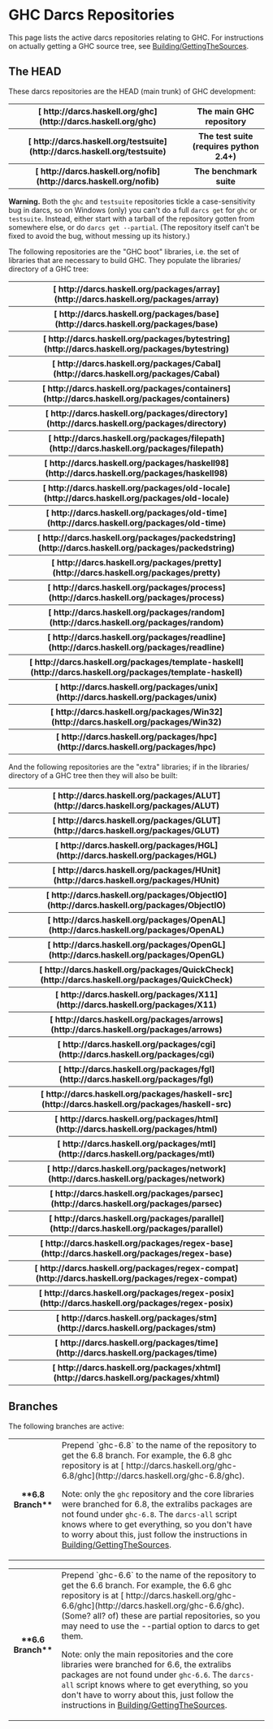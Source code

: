 


# GHC Darcs Repositories



This page lists the active darcs repositories relating to GHC.  For instructions on actually getting a GHC source tree, see [Building/GettingTheSources](building/getting-the-sources).


## The HEAD



These darcs repositories are the HEAD (main trunk) of GHC development:


<table><tr><th>[
http://darcs.haskell.org/ghc](http://darcs.haskell.org/ghc)</th>
<th>The main GHC repository
</th></tr>
<tr><th>[
http://darcs.haskell.org/testsuite](http://darcs.haskell.org/testsuite)</th>
<th>The test suite (requires python 2.4+) 
</th></tr>
<tr><th>[ http://darcs.haskell.org/nofib](http://darcs.haskell.org/nofib)</th>
<th>The benchmark suite
</th></tr></table>



**Warning.**  Both the `ghc` and `testsuite` repositories tickle a case-sensitivity bug in darcs, so on Windows (only) you can't do a full `darcs get` for `ghc` or `testsuite`.  Instead, either start with a tarball of the repository gotten from somewhere else, or do `darcs get --partial`.  (The repository itself can't be fixed to avoid the bug, without messing up its history.)



The following repositories are the "GHC boot" libraries, i.e. the set of libraries that are necessary to build GHC. They populate the libraries/ directory of a GHC tree:


<table><tr><th>[
http://darcs.haskell.org/packages/array](http://darcs.haskell.org/packages/array)
</th></tr>
<tr><th>[
http://darcs.haskell.org/packages/base](http://darcs.haskell.org/packages/base)
</th></tr>
<tr><th>[
http://darcs.haskell.org/packages/bytestring](http://darcs.haskell.org/packages/bytestring)
</th></tr>
<tr><th>[
http://darcs.haskell.org/packages/Cabal](http://darcs.haskell.org/packages/Cabal)
</th></tr>
<tr><th>[
http://darcs.haskell.org/packages/containers](http://darcs.haskell.org/packages/containers)
</th></tr>
<tr><th>[
http://darcs.haskell.org/packages/directory](http://darcs.haskell.org/packages/directory)
</th></tr>
<tr><th>[
http://darcs.haskell.org/packages/filepath](http://darcs.haskell.org/packages/filepath)
</th></tr>
<tr><th>[
http://darcs.haskell.org/packages/haskell98](http://darcs.haskell.org/packages/haskell98)
</th></tr>
<tr><th>[
http://darcs.haskell.org/packages/old-locale](http://darcs.haskell.org/packages/old-locale)
</th></tr>
<tr><th>[
http://darcs.haskell.org/packages/old-time](http://darcs.haskell.org/packages/old-time)
</th></tr>
<tr><th>[
http://darcs.haskell.org/packages/packedstring](http://darcs.haskell.org/packages/packedstring)
</th></tr>
<tr><th>[
http://darcs.haskell.org/packages/pretty](http://darcs.haskell.org/packages/pretty)
</th></tr>
<tr><th>[
http://darcs.haskell.org/packages/process](http://darcs.haskell.org/packages/process)
</th></tr>
<tr><th>[
http://darcs.haskell.org/packages/random](http://darcs.haskell.org/packages/random)
</th></tr>
<tr><th>[
http://darcs.haskell.org/packages/readline](http://darcs.haskell.org/packages/readline)
</th></tr>
<tr><th>[
http://darcs.haskell.org/packages/template-haskell](http://darcs.haskell.org/packages/template-haskell)
</th></tr>
<tr><th>[
http://darcs.haskell.org/packages/unix](http://darcs.haskell.org/packages/unix)
</th></tr>
<tr><th>[
http://darcs.haskell.org/packages/Win32](http://darcs.haskell.org/packages/Win32)
</th></tr>
<tr><th>[
http://darcs.haskell.org/packages/hpc](http://darcs.haskell.org/packages/hpc)
</th></tr></table>



And the following repositories are the "extra" libraries; if in the libraries/ directory of a GHC tree then they will also be built:


<table><tr><th>[
http://darcs.haskell.org/packages/ALUT](http://darcs.haskell.org/packages/ALUT)
</th></tr>
<tr><th>[
http://darcs.haskell.org/packages/GLUT](http://darcs.haskell.org/packages/GLUT)
</th></tr>
<tr><th>[
http://darcs.haskell.org/packages/HGL](http://darcs.haskell.org/packages/HGL)
</th></tr>
<tr><th>[
http://darcs.haskell.org/packages/HUnit](http://darcs.haskell.org/packages/HUnit)
</th></tr>
<tr><th>[
http://darcs.haskell.org/packages/ObjectIO](http://darcs.haskell.org/packages/ObjectIO)
</th></tr>
<tr><th>[
http://darcs.haskell.org/packages/OpenAL](http://darcs.haskell.org/packages/OpenAL)
</th></tr>
<tr><th>[
http://darcs.haskell.org/packages/OpenGL](http://darcs.haskell.org/packages/OpenGL)
</th></tr>
<tr><th>[
http://darcs.haskell.org/packages/QuickCheck](http://darcs.haskell.org/packages/QuickCheck)
</th></tr>
<tr><th>[
http://darcs.haskell.org/packages/X11](http://darcs.haskell.org/packages/X11)
</th></tr>
<tr><th>[
http://darcs.haskell.org/packages/arrows](http://darcs.haskell.org/packages/arrows)
</th></tr>
<tr><th>[
http://darcs.haskell.org/packages/cgi](http://darcs.haskell.org/packages/cgi)
</th></tr>
<tr><th>[
http://darcs.haskell.org/packages/fgl](http://darcs.haskell.org/packages/fgl)
</th></tr>
<tr><th>[
http://darcs.haskell.org/packages/haskell-src](http://darcs.haskell.org/packages/haskell-src)
</th></tr>
<tr><th>[
http://darcs.haskell.org/packages/html](http://darcs.haskell.org/packages/html)
</th></tr>
<tr><th>[
http://darcs.haskell.org/packages/mtl](http://darcs.haskell.org/packages/mtl)
</th></tr>
<tr><th>[
http://darcs.haskell.org/packages/network](http://darcs.haskell.org/packages/network)
</th></tr>
<tr><th>[
http://darcs.haskell.org/packages/parsec](http://darcs.haskell.org/packages/parsec)
</th></tr>
<tr><th>[
http://darcs.haskell.org/packages/parallel](http://darcs.haskell.org/packages/parallel)
</th></tr>
<tr><th>[
http://darcs.haskell.org/packages/regex-base](http://darcs.haskell.org/packages/regex-base)
</th></tr>
<tr><th>[
http://darcs.haskell.org/packages/regex-compat](http://darcs.haskell.org/packages/regex-compat)
</th></tr>
<tr><th>[
http://darcs.haskell.org/packages/regex-posix](http://darcs.haskell.org/packages/regex-posix)
</th></tr>
<tr><th>[
http://darcs.haskell.org/packages/stm](http://darcs.haskell.org/packages/stm)
</th></tr>
<tr><th>[
http://darcs.haskell.org/packages/time](http://darcs.haskell.org/packages/time)
</th></tr>
<tr><th>[
http://darcs.haskell.org/packages/xhtml](http://darcs.haskell.org/packages/xhtml)
</th></tr></table>


## Branches



The following branches are active:


<table><tr><th>**6.8 Branch**</th>
<td>
Prepend `ghc-6.8` to the name of the repository to get the 6.8 branch.  For example,
the 6.8 ghc repository is at [
http://darcs.haskell.org/ghc-6.8/ghc](http://darcs.haskell.org/ghc-6.8/ghc). 

Note: only the `ghc` repository and the core libraries were branched for 6.8, the
extralibs packages are not found under `ghc-6.8`.  The `darcs-all` script knows
where to get everything, so you don't have to worry about this, just follow the
instructions in [Building/GettingTheSources](building/getting-the-sources).
</td></tr></table>


<table><tr><th>**6.6 Branch**</th>
<td>
Prepend `ghc-6.6` to the name of the repository to get the 6.6 branch.  For example,
the 6.6 ghc repository is at [
http://darcs.haskell.org/ghc-6.6/ghc](http://darcs.haskell.org/ghc-6.6/ghc). (Some? all? of) these
are partial repositories, so you may need to use the --partial option to darcs to get them.

Note: only the main repositories and the core libraries were branched for 6.6, the
extralibs packages are not found under `ghc-6.6`.  The `darcs-all` script knows
where to get everything, so you don't have to worry about this, just follow the
instructions in [Building/GettingTheSources](building/getting-the-sources).
</td></tr></table>


